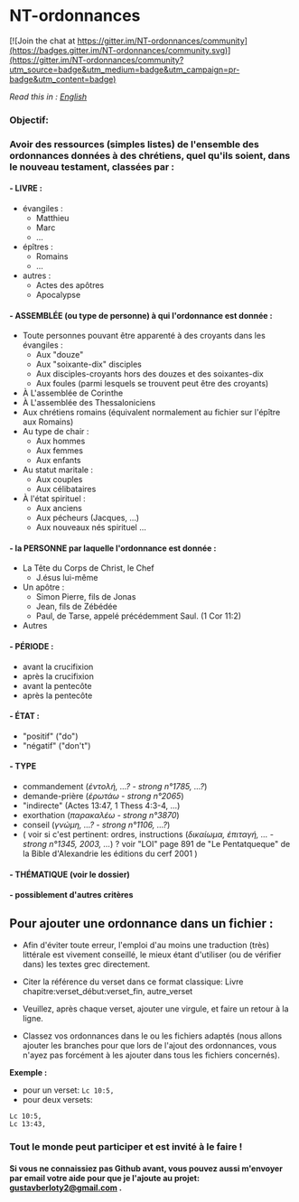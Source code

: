 # NT-ordonnances

[![Join the chat at https://gitter.im/NT-ordonnances/community](https://badges.gitter.im/NT-ordonnances/community.svg)](https://gitter.im/NT-ordonnances/community?utm_source=badge&utm_medium=badge&utm_campaign=pr-badge&utm_content=badge)

*Read this in : [English](README.en.md)*

  ### Objectif:
  ### Avoir des ressources (simples listes) de l'ensemble des ordonnances données à des chrétiens, quel qu'ils soient, dans le nouveau testament, classées par :

#### - LIVRE :
  - évangiles :
    - Matthieu
    - Marc
    - …
  - épîtres :
    - Romains
    -  …
  - autres :
    - Actes des apôtres
    - Apocalypse

#### - ASSEMBLÉE (ou type de personne) à qui l'ordonnance est donnée :
  - Toute personnes pouvant être apparenté à des croyants dans les évangiles :
    - Aux "douze"
    - Aux "soixante-dix" disciples
    - Aux disciples-croyants hors des douzes et des soixantes-dix
    - Aux foules (parmi lesquels se trouvent peut être des croyants)
  - À L'assemblée de Corinthe
  - À L'assemblée des Thessaloniciens
  - Aux chrétiens romains (équivalent normalement au fichier sur l'épître aux Romains)
  - Au type de chair :
     - Aux hommes
     - Aux femmes
     - Aux enfants
   - Au statut maritale :
     - Aux couples
     - Aux célibataires
   - À l'état spirituel :
     - Aux anciens
     - Aux pécheurs (Jacques, …)
     - Aux nouveaux nés spirituel
  …

#### - la PERSONNE par laquelle l'ordonnance est donnée :
  - La Tête du Corps de Christ, le Chef
    - J.ésus lui-même
  - Un apôtre :
    - Simon Pierre, fils de Jonas
    - Jean, fils de Zébédée
    - Paul, de Tarse, appelé précédemment Saul. (1 Cor 11:2)
  - Autres

#### - PÉRIODE :
  - avant la crucifixion
  - après la crucifixion
  - avant la pentecôte
  - après la pentecôte

#### - ÉTAT :
  - "positif" ("do")
  - "négatif" ("don't")

#### - TYPE
  - commandement (*ἐντολή, …? - strong n°1785, …?*)
  - demande-prière (*ἐρωτάω - strong n°2065*)
  - "indirecte" (Actes 13:47, 1 Thess 4:3-4, …)
  - exorthation (*παρακαλέω - strong n°3870*)
  - conseil (*γνώμη, …? - strong n°1106, …?*)
  - ( voir si c'est pertinent: ordres, instructions (*δικαίωμα, ἐπιταγή, … - strong n°1345, 2003, …*) ? voir "LOI" page 891 de "Le Pentatqueque" de la Bible d'Alexandrie les éditions du cerf 2001 )

#### - THÉMATIQUE (voir le dossier)
#### - possiblement d'autres critères



## Pour ajouter une ordonnance dans un fichier :

- Afin d'éviter toute erreur, l'emploi d'au moins une traduction (très) littérale est vivement conseillé, le mieux étant d'utiliser (ou de vérifier dans) les textes grec directement.

- Citer la référence du verset dans ce format classique:     Livre chapitre:verset_début:verset_fin, autre_verset

- Veuillez, après chaque verset, ajouter une virgule, et faire un retour à la ligne.

- Classez vos ordonnances dans le ou les fichiers adaptés (nous allons ajouter les branches pour que lors de l'ajout des ordonnances, vous n'ayez pas forcément à les ajouter dans tous les fichiers concernés).

**Exemple :**
- pour un verset:  `Lc 10:5,`
- pour deux versets:
```
Lc 10:5,
Lc 13:43,
```

### Tout le monde peut participer et est invité à le faire !
#### Si vous ne connaissiez pas Github avant, vous pouvez aussi m'envoyer par email votre aide pour que je l'ajoute au projet: gustavberloty2@gmail.com .
